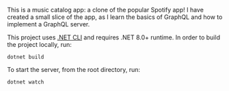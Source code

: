 This is a music catalog app: a clone of the popular Spotify app!
I have created a small slice of the app, as I learn the basics of GraphQL and how to implement a GraphQL server.

This project uses [.NET CLI](https://learn.microsoft.com/en-us/dotnet/core/tools/) and requires .NET 8.0+ runtime. In order to build the project locally, run:

```shell
dotnet build
```

To start the server, from the root directory, run:

```shell script
dotnet watch
```